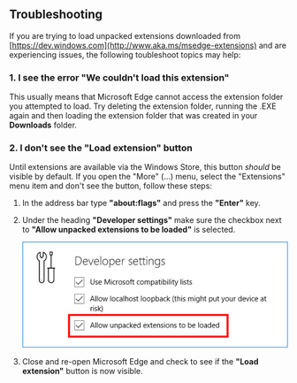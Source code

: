 ## Troubleshooting

If you are trying to load unpacked extensions downloaded from [https://dev.windows.com](http://www.aka.ms/msedge-extensions) and are experiencing issues,
the following toubleshoot topics may help:

### 1. I see the error "We couldn't load this extension"

This usually means that Microsoft Edge cannot access the extension folder you attempted to load. Try deleting the extension folder, running the .EXE again and then loading the extension folder that was created in your **Downloads** folder.


### 2. I don't see the "Load extension" button
Until extensions are available via the Windows Store, this button *should* be visible by default. If you open the "More" (...) menu, select the "Extensions" menu item and don't see the button, follow these steps:

1. In the address bar type **"about:flags"** and press the **"Enter"** key.
2. Under the heading **"Developer settings"** make sure the checkbox next to **"Allow unpacked extensions to be loaded"** is selected.

   ![about flags](../media/aboutflags.PNG)  

3. Close and re-open Microsoft Edge and check to see if the **"Load extension"** button is now visible.
